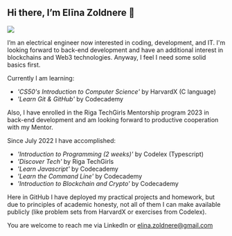 ## Hi there, I’m Elīna Zoldnere 👋 ##
 <a href="https://www.linkedin.com/in/el%C4%ABna-zoldnere-348738197/">
    <img src="https://img.shields.io/badge/linkedin-%230077B5.svg?&style=for-the-badge&logo=linkedin&logoColor=white" />
 </a>

I’m an electrical engineer now interested in coding, development, and IT. I'm looking forward to back-end development and have an additional interest in blockchains and Web3 technologies. Anyway, I feel I need some solid basics first.

Currently I am learning:
  - *'CS50's Introduction to Computer Science'* by HarvardX (C language)
  - *'Learn Git & GitHub'* by Codecademy
  
 Also, I have enrolled in the Riga TechGirls Mentorship program 2023 in back-end development and am looking forward to productive cooperation with my Mentor.
  
 Since July 2022 I have accomplished:
  - *'Introduction to Programming (2 weeks)'* by Codelex (Typescript)
  - *'Discover Tech'* by Riga TechGirls
  - *'Learn Javascript'* by Codecademy
  - *'Learn the Command Line'* by Codecademy
  - *'Introduction to Blockchain and Crypto'* by Codecademy
  
 Here in GitHub I have deployed my practical projects and homework, but due to principles of academic honesty, not all of them I can make available publicly (like problem sets from HarvardX or exercises from Codelex).
  
 You are welcome to reach me via LinkedIn or elina.zoldnere@gmail.com
